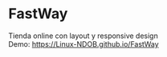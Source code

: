 # FastWay
Tienda online con layout y responsive design </br>
Demo: https://Linux-NDOB.github.io/FastWay
